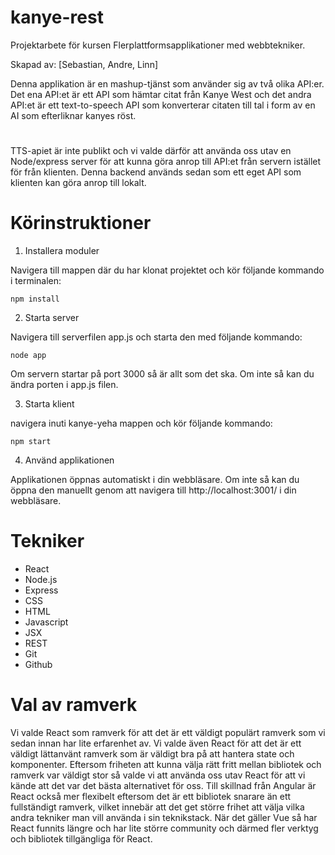 # kanye-rest

Projektarbete för kursen Flerplattformsapplikationer med webbtekniker.

Skapad av: [Sebastian, Andre, Linn]

Denna applikation är en mashup-tjänst som använder sig av två olika API:er. Det ena API:et är ett API som hämtar citat från Kanye West och det andra API:et är ett text-to-speech API som konverterar citaten till tal i form av en AI som efterliknar kanyes röst.

#

TTS-apiet är inte publikt och vi valde därför att använda oss utav en Node/express server för att kunna göra anrop till API:et från servern istället för från klienten. Denna backend används sedan som ett eget API som klienten kan göra anrop till lokalt.

#
# Körinstruktioner

1. Installera moduler

Navigera till mappen där du har klonat projektet och kör följande kommando i terminalen:

````
npm install
`````

2. Starta server

Navigera till serverfilen app.js och starta den med följande kommando:

````
node app
````````

Om servern startar på port 3000 så är allt som det ska. Om inte så kan du ändra porten i app.js filen.

3. Starta klient

navigera inuti kanye-yeha mappen och kör följande kommando:

````
npm start
````````

4. Använd applikationen

Applikationen öppnas automatiskt i din webbläsare. Om inte så kan du öppna den manuellt genom att navigera till http://localhost:3001/ i din webbläsare.

# Tekniker

- React
- Node.js
- Express
- CSS
- HTML
- Javascript
- JSX
- REST
- Git
- Github



# Val av ramverk

Vi valde React som ramverk för att det är ett väldigt populärt ramverk som vi sedan innan har lite erfarenhet av. Vi valde även React för att det är ett väldigt lättanvänt ramverk som är väldigt bra på att hantera state och komponenter. Eftersom friheten att kunna välja rätt fritt mellan bibliotek och ramverk var väldigt stor så valde vi att använda oss utav React för att vi kände att det var det bästa alternativet för oss. Till skillnad från Angular är React också mer flexibelt eftersom det är ett bibliotek snarare än ett fullständigt ramverk, vilket innebär att det get större frihet att välja vilka andra tekniker man vill använda i sin teknikstack. När det gäller Vue så har React funnits längre och har lite större community och därmed fler verktyg och bibliotek tillgängliga för React.





